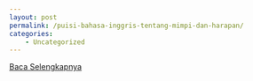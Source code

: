 ```yaml
---
layout: post
permalink: /puisi-bahasa-inggris-tentang-mimpi-dan-harapan/
categories:
    - Uncategorized
---
```


[Baca Selengkapnya](/07)